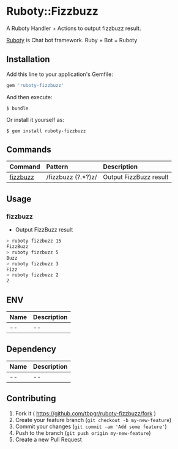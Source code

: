 # Ruboty::Fizzbuzz

A Ruboty Handler + Actions to output fizzbuzz result.

[Ruboty](https://github.com/r7kamura/ruboty) is Chat bot framework. Ruby + Bot = Ruboty

## Installation

Add this line to your application's Gemfile:

```ruby
gem 'ruboty-fizzbuzz'
```

And then execute:

    $ bundle

Or install it yourself as:

    $ gem install ruboty-fizzbuzz


## Commands

|Command|Pattern|Description|
|:--|:--|:--|
|[fizzbuzz](#fizzbuzz)|/fizzbuzz (?<number>.*?)z/|Output FizzBuzz result|

## Usage
### fizzbuzz
* Output FizzBuzz result

~~~bash
> ruboty fizzbuzz 15
FizzBuzz
> ruboty fizzbuzz 5
Buzz
> ruboty fizzbuzz 3
Fizz
> ruboty fizzbuzz 2
2
~~~

## ENV

|Name|Description|
|:--|:--|
|--|--|

## Dependency

|Name|Description|
|:--|:--|
|--|--|

## Contributing

1. Fork it ( https://github.com/tbpgr/ruboty-fizzbuzz/fork )
2. Create your feature branch (`git checkout -b my-new-feature`)
3. Commit your changes (`git commit -am 'Add some feature'`)
4. Push to the branch (`git push origin my-new-feature`)
5. Create a new Pull Request
